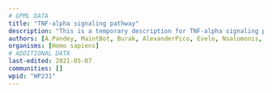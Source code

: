 ```yaml
---
# GPML DATA
title: "TNF-alpha signaling pathway"
description: "This is a temporary description for TNF-alpha signaling pathway"
authors: [A.Pandey, MaintBot, Burak, AlexanderPico, Evelo, Nsalomonis, Khanspers, NetPath, Ddigles, Mkutmon, Zari, Egonw, L Dupuis, Eweitz]
organisms: [Homo sapiens]
# ADDITIONAL DATA
last-edited: 2021-05-07
communities: []
wpid: "WP231"
---
```

